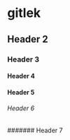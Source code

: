 # gitlek


## Header 2

### Header 3

#### Header 4

#### Header 5

###### Header 6

####### Header 7
